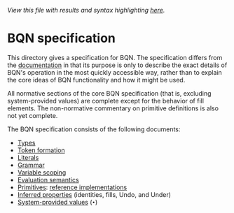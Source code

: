 *View this file with results and syntax highlighting [here](https://mlochbaum.github.io/BQN/spec/index.html).*

# BQN specification

This directory gives a specification for BQN. The specification differs from the [documentation](../doc/README.md) in that its purpose is only to describe the exact details of BQN's operation in the most quickly accessible way, rather than to explain the core ideas of BQN functionality and how it might be used.

All normative sections of the core BQN specification (that is, excluding system-provided values) are complete except for the behavior of fill elements. The non-normative commentary on primitive definitions is also not yet complete.

The BQN specification consists of the following documents:
- [Types](types.md)
- [Token formation](token.md)
- [Literals](literal.md)
- [Grammar](grammar.md)
- [Variable scoping](scope.md)
- [Evaluation semantics](evaluate.md)
- [Primitives](primitive.md): [reference implementations](reference.bqn)
- [Inferred properties](inferred.md) (identities, fills, Undo, and Under)
- [System-provided values](system.md) (`•`)
